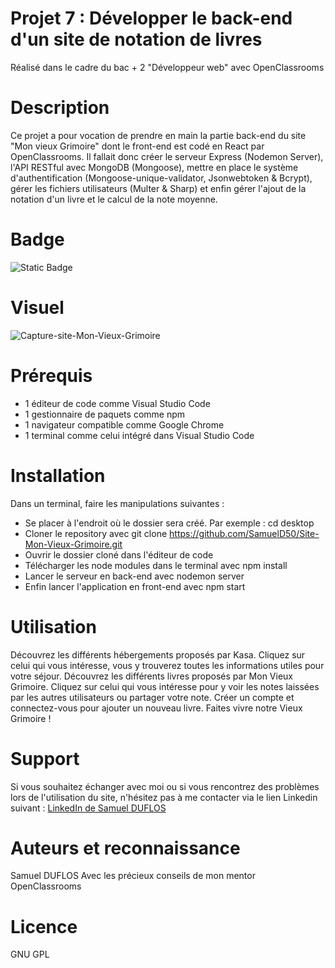 # Projet 7 : Développer le back-end d'un site de notation de livres 

Réalisé dans le cadre du bac + 2 "Développeur web" avec OpenClassrooms

# Description

Ce projet a pour vocation de prendre en main la partie back-end du site "Mon vieux Grimoire" dont le front-end est codé en React par OpenClassrooms. Il fallait donc créer le serveur Express (Nodemon Server), l'API RESTful avec MongoDB (Mongoose), mettre en place le système d'authentification (Mongoose-unique-validator, Jsonwebtoken & Bcrypt), gérer les fichiers utilisateurs (Multer & Sharp) et enfin gérer l'ajout de la notation d'un livre et le calcul de la note moyenne.


# Badge

![Static Badge](https://img.shields.io/badge/Mon_Vieux_Grimoire-Notation_de_livres-gold?style=plastic&link=https%3A%2F%2Fgithub.com%2FSamuelD50%2FSite-Mon-Vieux-Grimoire)

# Visuel

![Capture-site-Mon-Vieux-Grimoire](https://github.com/SamuelD50/Site-Mon-Vieux-Grimoire/blob/main/Capture-d'%C3%A9cran-Site-Mon-Vieux-Grimoire.png)

# Prérequis

- 1 éditeur de code comme Visual Studio Code
- 1 gestionnaire de paquets comme npm
- 1 navigateur compatible comme Google Chrome
- 1 terminal comme celui intégré dans Visual Studio Code

# Installation

Dans un terminal, faire les manipulations suivantes :
- Se placer à l'endroit où le dossier sera créé. Par exemple : cd desktop
- Cloner le repository avec git clone https://github.com/SamuelD50/Site-Mon-Vieux-Grimoire.git
- Ouvrir le dossier cloné dans l'éditeur de code
- Télécharger les node modules dans le terminal avec npm install
- Lancer le serveur en back-end avec nodemon server
- Enfin lancer l'application en front-end avec npm start

# Utilisation

Découvrez les différents hébergements proposés par Kasa. Cliquez sur celui qui vous intéresse, vous y trouverez toutes les informations utiles pour votre séjour.
Découvrez les différents livres proposés par Mon Vieux Grimoire. Cliquez sur celui qui vous intéresse pour y voir les notes laissées par les autres utilisateurs ou partager votre note. Créer un compte et connectez-vous pour ajouter un nouveau livre. Faites vivre notre Vieux Grimoire ! 

# Support

Si vous souhaitez échanger avec moi ou si vous rencontrez des problèmes lors de l'utilisation du site, n'hésitez pas à me contacter via le lien Linkedin suivant :
<a href="https://www.linkedin.com/in/duflos-samuel-b5624b135/" title="LinkedIn" target="_blank">
  LinkedIn de Samuel DUFLOS
</a>

# Auteurs et reconnaissance

Samuel DUFLOS
Avec les précieux conseils de mon mentor OpenClassrooms

# Licence

GNU GPL
